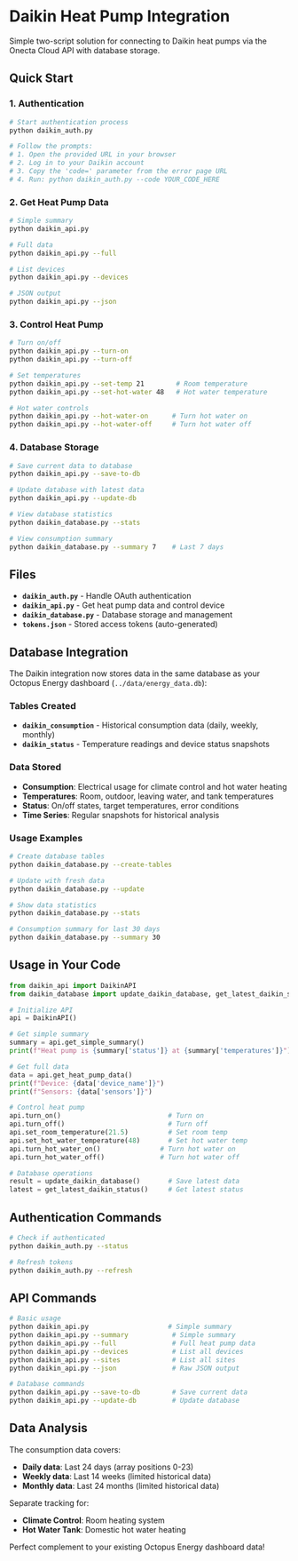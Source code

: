 # Daikin Heat Pump Integration

Simple two-script solution for connecting to Daikin heat pumps via the Onecta Cloud API with database storage.

## Quick Start

### 1. Authentication
```bash
# Start authentication process
python daikin_auth.py

# Follow the prompts:
# 1. Open the provided URL in your browser
# 2. Log in to your Daikin account  
# 3. Copy the 'code=' parameter from the error page URL
# 4. Run: python daikin_auth.py --code YOUR_CODE_HERE
```

### 2. Get Heat Pump Data
```bash
# Simple summary
python daikin_api.py

# Full data
python daikin_api.py --full

# List devices
python daikin_api.py --devices

# JSON output
python daikin_api.py --json
```

### 3. Control Heat Pump
```bash
# Turn on/off
python daikin_api.py --turn-on
python daikin_api.py --turn-off

# Set temperatures
python daikin_api.py --set-temp 21        # Room temperature
python daikin_api.py --set-hot-water 48   # Hot water temperature

# Hot water controls
python daikin_api.py --hot-water-on      # Turn hot water on
python daikin_api.py --hot-water-off     # Turn hot water off
```

### 4. Database Storage
```bash
# Save current data to database
python daikin_api.py --save-to-db

# Update database with latest data
python daikin_api.py --update-db

# View database statistics
python daikin_database.py --stats

# View consumption summary
python daikin_database.py --summary 7    # Last 7 days
```

## Files

- **`daikin_auth.py`** - Handle OAuth authentication 
- **`daikin_api.py`** - Get heat pump data and control device
- **`daikin_database.py`** - Database storage and management
- **`tokens.json`** - Stored access tokens (auto-generated)

## Database Integration

The Daikin integration now stores data in the same database as your Octopus Energy dashboard (`../data/energy_data.db`):

### Tables Created
- **`daikin_consumption`** - Historical consumption data (daily, weekly, monthly)
- **`daikin_status`** - Temperature readings and device status snapshots

### Data Stored
- **Consumption**: Electrical usage for climate control and hot water heating
- **Temperatures**: Room, outdoor, leaving water, and tank temperatures  
- **Status**: On/off states, target temperatures, error conditions
- **Time Series**: Regular snapshots for historical analysis

### Usage Examples
```bash
# Create database tables
python daikin_database.py --create-tables

# Update with fresh data
python daikin_database.py --update

# Show data statistics
python daikin_database.py --stats

# Consumption summary for last 30 days
python daikin_database.py --summary 30
```

## Usage in Your Code

```python
from daikin_api import DaikinAPI
from daikin_database import update_daikin_database, get_latest_daikin_status

# Initialize API
api = DaikinAPI()

# Get simple summary
summary = api.get_simple_summary()
print(f"Heat pump is {summary['status']} at {summary['temperatures']}")

# Get full data
data = api.get_heat_pump_data()
print(f"Device: {data['device_name']}")
print(f"Sensors: {data['sensors']}")

# Control heat pump
api.turn_on()                           # Turn on
api.turn_off()                          # Turn off
api.set_room_temperature(21.5)          # Set room temp
api.set_hot_water_temperature(48)       # Set hot water temp
api.turn_hot_water_on()               # Turn hot water on
api.turn_hot_water_off()              # Turn hot water off

# Database operations
result = update_daikin_database()       # Save latest data
latest = get_latest_daikin_status()     # Get latest status
```

## Authentication Commands

```bash
# Check if authenticated
python daikin_auth.py --status

# Refresh tokens
python daikin_auth.py --refresh
```

## API Commands

```bash
# Basic usage
python daikin_api.py                    # Simple summary
python daikin_api.py --summary           # Simple summary  
python daikin_api.py --full              # Full heat pump data
python daikin_api.py --devices           # List all devices
python daikin_api.py --sites             # List all sites
python daikin_api.py --json              # Raw JSON output

# Database commands
python daikin_api.py --save-to-db        # Save current data
python daikin_api.py --update-db         # Update database
```

## Data Analysis

The consumption data covers:
- **Daily data**: Last 24 days (array positions 0-23)
- **Weekly data**: Last 14 weeks (limited historical data)
- **Monthly data**: Last 24 months (limited historical data)

Separate tracking for:
- **Climate Control**: Room heating system
- **Hot Water Tank**: Domestic hot water heating

Perfect complement to your existing Octopus Energy dashboard data! 